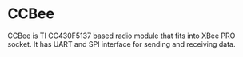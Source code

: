 # CCBee

CCBee is TI CC430F5137 based radio module that fits into XBee PRO socket.
It has UART and SPI interface for sending and receiving data.